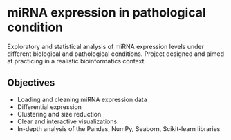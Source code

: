 # miRNA expression in pathological condition

Exploratory and statistical analysis of miRNA expression levels under different biological and pathological conditions.
Project designed and aimed at practicing in a realistic bioinformatics context.

## Objectives

- Loading and cleaning miRNA expression data
- Differential expression
- Clustering and size reduction
- Clear and interactive visualizations
- In-depth analysis of the Pandas, NumPy, Seaborn, Scikit-learn libraries
